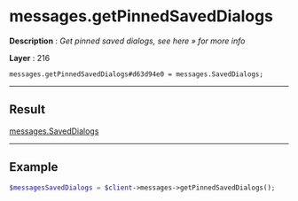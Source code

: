 # messages.getPinnedSavedDialogs

**Description** : *Get pinned saved dialogs, see here &raquo; for more info*

**Layer** : 216

```tl
messages.getPinnedSavedDialogs#d63d94e0 = messages.SavedDialogs;
```

---

## Result

[messages.SavedDialogs](type/messages.SavedDialogs)

---

## Example

```php
$messagesSavedDialogs = $client->messages->getPinnedSavedDialogs();
```